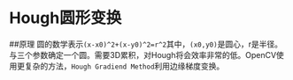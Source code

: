 # Hough圆形变换
##原理
圆的数学表示`(x-x0)^2+(x-y0)^2=r^2`其中，`(x0,y0)`是圆心，r是半径。与三个参数确定一个圆。需要3D累积，对Hough将会效率非常的低。OpenCV使用更复杂的方法，`Hough Gradiend Method`利用边缘梯度变换。

